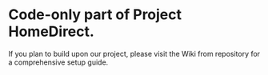 # Code-only part of Project HomeDirect. 
If you plan to build upon our project, please visit the Wiki from repository for a comprehensive setup guide.

